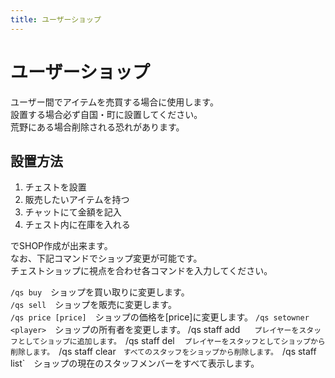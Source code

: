 ```yaml
---
title: ユーザーショップ
---
```


# ユーザーショップ
ユーザー間でアイテムを売買する場合に使用します。  
設置する場合必ず自国・町に設置してください。  
荒野にある場合削除される恐れがあります。  

## 設置方法

1. チェストを設置
2. 販売したいアイテムを持つ
3. チャットにて金額を記入
4. チェスト内に在庫を入れる

でSHOP作成が出来ます。  
なお、下記コマンドでショップ変更が可能です。  
チェストショップに視点を合わせ各コマンドを入力してください。  

`/qs buy`　ショップを買い取りに変更します。  
`/qs sell`　ショップを販売に変更します。  
`/qs price [price]`　ショップの価格を[price]に変更します。
`/qs setowner <player>`　ショップの所有者を変更します。
/qs staff add <player>`　 プレイヤーをスタッフとしてショップに追加します。
`/qs staff del <player>`　プレイヤーをスタッフとしてショップから削除します。
`/qs staff clear`　すべてのスタッフをショップから削除します。
`/qs staff list`　ショップの現在のスタッフメンバーをすべて表示します。
